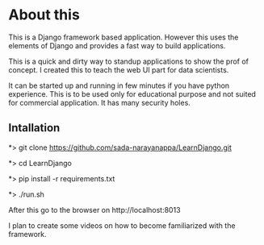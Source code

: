 # About this

This is a Django framework based application. However this uses the elements of Django and provides a fast way to build applications. 

This is a quick and dirty way to standup applications to show the prof of concept. 
I created this to teach the web UI part for data scientists. 

It can be started up and running in few minutes if you have python experience.
This is to be used only for educational purpose and not suited for commercial application.
It has many security holes.



## Intallation

*> git clone https://github.com/sada-narayanappa/LearnDjango.git

*> cd LearnDjango

*> pip install -r requirements.txt

*> ./run.sh 

After this go to the browser on http://localhost:8013


I plan to create some videos on how to become familiarized with the framework.